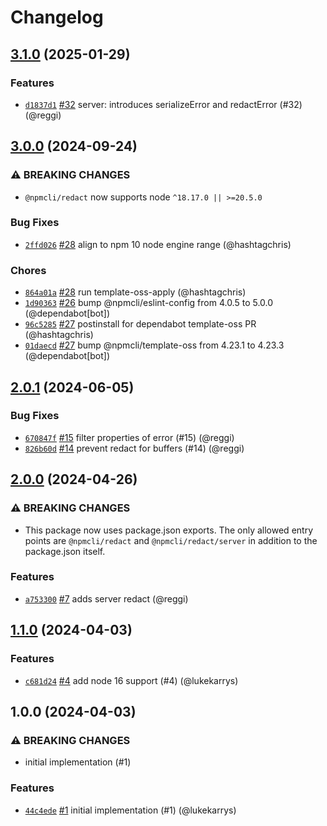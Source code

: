# Changelog

## [3.1.0](https://github.com/npm/redact/compare/v3.0.0...v3.1.0) (2025-01-29)
### Features
* [`d1837d1`](https://github.com/npm/redact/commit/d1837d1679fcf6634b087ffeed339c2efb858604) [#32](https://github.com/npm/redact/pull/32) server: introduces serializeError and redactError (#32) (@reggi)

## [3.0.0](https://github.com/npm/redact/compare/v2.0.1...v3.0.0) (2024-09-24)
### ⚠️ BREAKING CHANGES
* `@npmcli/redact` now supports node `^18.17.0 || >=20.5.0`
### Bug Fixes
* [`2ffd026`](https://github.com/npm/redact/commit/2ffd0267784c28cfa3564ea9ab1667b88b3fe843) [#28](https://github.com/npm/redact/pull/28) align to npm 10 node engine range (@hashtagchris)
### Chores
* [`864a01a`](https://github.com/npm/redact/commit/864a01a470ceed8f9ea6e19ab8c387fba9442dd2) [#28](https://github.com/npm/redact/pull/28) run template-oss-apply (@hashtagchris)
* [`1d90363`](https://github.com/npm/redact/commit/1d903634b257fc73e8703d6dd8d668e7ff3e7d3e) [#26](https://github.com/npm/redact/pull/26) bump @npmcli/eslint-config from 4.0.5 to 5.0.0 (@dependabot[bot])
* [`96c5285`](https://github.com/npm/redact/commit/96c5285bd08c2228922b712ab1a5d57c38fcf22e) [#27](https://github.com/npm/redact/pull/27) postinstall for dependabot template-oss PR (@hashtagchris)
* [`01daecd`](https://github.com/npm/redact/commit/01daecd5e14650831416ea342b8e3094efb03f8f) [#27](https://github.com/npm/redact/pull/27) bump @npmcli/template-oss from 4.23.1 to 4.23.3 (@dependabot[bot])

## [2.0.1](https://github.com/npm/redact/compare/v2.0.0...v2.0.1) (2024-06-05)

### Bug Fixes

* [`670847f`](https://github.com/npm/redact/commit/670847f25fbbd6780f42d09d36ecc9c6bb68ec9f) [#15](https://github.com/npm/redact/pull/15) filter properties of error (#15) (@reggi)
* [`826b60d`](https://github.com/npm/redact/commit/826b60d6fc76ff4bdbb80dcaf203c8824574b340) [#14](https://github.com/npm/redact/pull/14) prevent redact for buffers (#14) (@reggi)

## [2.0.0](https://github.com/npm/redact/compare/v1.1.0...v2.0.0) (2024-04-26)

### ⚠️ BREAKING CHANGES

* This package now uses package.json exports. The only allowed entry points are `@npmcli/redact` and `@npmcli/redact/server` in addition to the package.json itself.

### Features

* [`a753300`](https://github.com/npm/redact/commit/a75330078fd7f90f94ddc1badd91e4f6904444f9) [#7](https://github.com/npm/redact/pull/7) adds server redact (@reggi)

## [1.1.0](https://github.com/npm/redact/compare/v1.0.0...v1.1.0) (2024-04-03)

### Features

* [`c681d24`](https://github.com/npm/redact/commit/c681d2469583aae4e505e4c1ac16ae48e314093b) [#4](https://github.com/npm/redact/pull/4) add node 16 support (#4) (@lukekarrys)

## 1.0.0 (2024-04-03)

### ⚠️ BREAKING CHANGES

* initial implementation (#1)

### Features

* [`44c4ede`](https://github.com/npm/redact/commit/44c4ede1900e2376c0eb2d68cc088f4c24083627) [#1](https://github.com/npm/redact/pull/1) initial implementation (#1) (@lukekarrys)
